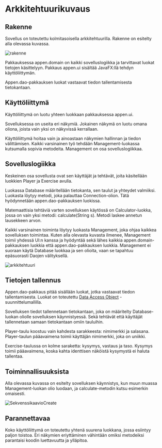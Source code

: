 # Arkkitehtuurikuvaus
## Rakenne
Sovellus on toteutettu kolmitasoisella arkkitehtuurilla. Rakenne on esitelty alla olevassa kuvassa.

![rakenne](http://yuml.me/d61edbcb.png)

Pakkauksessa appen.domain on kaikki sovelluslogiikka ja tarvittavat luokat tietojen käsittelyyn.
Pakkaus appen.ui sisältää JavaFX:llä tehdyn käyttöliittymän.

Appen.dao-pakkauksen luokat vastaavat tiedon tallentamisesta tietokantaan.

## Käyttöliittymä
Käyttöliittymä on luotu yhteen luokkaan pakkauksessa appen.ui. 

Sovelluksessa on useita eri näkymiä.
Jokainen näkymä on luotu omana oliona, joista vain yksi on näkyvissä kerrallaan. 

Käyttöliittymä hoitaa vain ja ainoastaan näkymien hallinnan ja tiedon välittämisen. Kaikki varsinainen työ tehdään Management-luokassa kutsumalla sopivia metodeita. Management on osa sovelluslogiikkaa.
 
## Sovelluslogiikka
Keskeinen osa sovellusta ovat sen käyttäjät ja tehtävät, joita käsitellään luokkien Player ja Exercise avulla.

Luokassa Database määritellään tietokanta, sen taulut ja yhteydet valmiiksi. Luokasta löytyy metodi, joka palauttaa Connection-olion. Tätä hyödynnetään appen.dao-pakkauksen luokissa. 

Matemaattisia tehtäviä varten sovelluksen käytössä on Calculator-luokka, jossa on vain yksi metodi: calculate(String s). Metodi laskee annetun lausekkeen arvon.

Kaikki varsinainen toiminta löytyy luokasta Management, joka ohjaa kaikkea sovelluksen toimintaa. Kuten alla olevasta kuvasta ilmenee, Management toimii yhdessä UI:n kanssa ja hyödyntää sekä lähes kaikkia appen.domain-pakkauksen luokkia
että appen.dao-pakkauksen luokkia. Management ei suoraan käytä Database luokkaa ja sen olioita, vaan se tapahtuu epäsuorasti Daojen välityksellä.

![arkkitehtuuri](http://yuml.me/e37a4183.png)

## Tietojen tallennus

Appen.dao-pakkaus pitää sisällään luokat, jotka vastaavat tiedon tallentamisesta. Luokat on toteutettu [Data Access Object](https://en.wikipedia.org/wiki/Data_access_object) -suunnittelumallilla.

Sovelluksen tiedot tallennetaan tietokantaan, joka on määritelty Database-luokan oliolle sovelluksen käynnistyessä. Sekä tehtävät että käyttäjät tallennetaan samaan tietokantaan omiin tauluihin.

Player-taulu koostuu vain kahdesta sarakkeesta: nimimerkki ja salasana. Player-taulun pääavaimena toimii käyttäjän nimimerkki, joka on uniikki.  

Exercise-taulussa on kolme saraketta: kysymys, vastaus ja taso. Kysymys toimii pääavaimena, koska kahta identtisen näköistä kysymystä ei haluta tallentaa.

## Toiminnallisuuksista
Alla olevassa kuvassa on esitelty sovelluksen käynnistys, kun muun muassa Management-luokan olio luodaan, ja calculate-metodin kutsu esimerkin omaisesti.

![SekvenssikaavioCreate](https://www.websequencediagrams.com/cgi-bin/cdraw?lz=VUktPipkYjogbmV3IERhdGFiYXNlKGxhcmFkaWdhcHBlbi5kYik7CgAjBXBkACIGUGxheWVyRGFvKAASCmUAFQdFeGVyY2lzZQAQDm1hbmFnZQBgBk0ABwVtZW50KHBkLCBlZCk7CgAaBi0-KmNhbGMAgQcGQ2FsY3VsYXRvcigpOwoAfAUrAD8IYwAVB2UoLi4uADQLKwA5BnRyeXsAFQ59AFoJLT5VSTogY2F0Y2h7cmV0dXJuIGZhbHNlfTsKY2FsYy0-LQCBJAgAFwdMb25nAIEXCgAOD2NyZWF0ZQCBbAgAfhBlZACBBQcAIQUoAIITDACBNAUpfTsKZWQtAEwKAIECFQCBLA0AgScFADEFAIEYEXRydWUAgkAKLVVJAAsPCg&s=default)

## Parannettavaa

Koko käyttöliittymä on toteutettu yhtenä suurena luokkana, jossa esiintyy paljon toistoa. Eri näkymien eriyttäminen vähintään omiksi metodeiksi parantaisi koodin luettavuutta ja ylläpitoa. 
